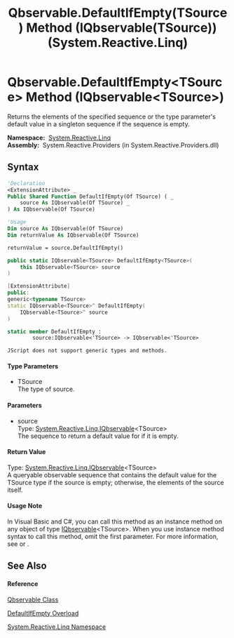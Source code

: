 ﻿---
title: Qbservable.DefaultIfEmpty(TSource) Method (IQbservable(TSource)) (System.Reactive.Linq)
TOCTitle: DefaultIfEmpty(TSource) Method (IQbservable(TSource))
ms:assetid: M:System.Reactive.Linq.Qbservable.DefaultIfEmpty``1(System.Reactive.Linq.IQbservable{``0})
ms:mtpsurl: https://msdn.microsoft.com/en-us/library/Hh211613(v=VS.103)
ms:contentKeyID: 36068292
ms.date: 06/28/2011
mtps_version: v=VS.103
dev_langs:
- vb
- csharp
- c++
- fsharp
- jscript
---

# Qbservable.DefaultIfEmpty\<TSource\> Method (IQbservable\<TSource\>)

Returns the elements of the specified sequence or the type parameter's default value in a singleton sequence if the sequence is empty.

**Namespace:**  [System.Reactive.Linq](hh211929\(v=vs.103\).md)  
**Assembly:**  System.Reactive.Providers (in System.Reactive.Providers.dll)

## Syntax

``` vb
'Declaration
<ExtensionAttribute> _
Public Shared Function DefaultIfEmpty(Of TSource) ( _
    source As IQbservable(Of TSource) _
) As IQbservable(Of TSource)
```

``` vb
'Usage
Dim source As IQbservable(Of TSource)
Dim returnValue As IQbservable(Of TSource)

returnValue = source.DefaultIfEmpty()
```

``` csharp
public static IQbservable<TSource> DefaultIfEmpty<TSource>(
    this IQbservable<TSource> source
)
```

``` c++
[ExtensionAttribute]
public:
generic<typename TSource>
static IQbservable<TSource>^ DefaultIfEmpty(
    IQbservable<TSource>^ source
)
```

``` fsharp
static member DefaultIfEmpty : 
        source:IQbservable<'TSource> -> IQbservable<'TSource> 
```

``` jscript
JScript does not support generic types and methods.
```

#### Type Parameters

  - TSource  
    The type of source.

#### Parameters

  - source  
    Type: [System.Reactive.Linq.IQbservable](hh229328\(v=vs.103\).md)\<TSource\>  
    The sequence to return a default value for if it is empty.  

#### Return Value

Type: [System.Reactive.Linq.IQbservable](hh229328\(v=vs.103\).md)\<TSource\>  
A queryable observable sequence that contains the default value for the TSource type if the source is empty; otherwise, the elements of the source itself.  

#### Usage Note

In Visual Basic and C\#, you can call this method as an instance method on any object of type [IQbservable](hh229328\(v=vs.103\).md)\<TSource\>. When you use instance method syntax to call this method, omit the first parameter. For more information, see [](https://msdn.microsoft.com/en-us/library/Bb384936) or [](https://msdn.microsoft.com/en-us/library/Bb383977).

## See Also

#### Reference

[Qbservable Class](hh211693\(v=vs.103\).md)

[DefaultIfEmpty Overload](hh229501\(v=vs.103\).md)

[System.Reactive.Linq Namespace](hh211929\(v=vs.103\).md)

